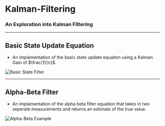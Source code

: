 # Kalman-Filtering
### An Exploration into Kalman FIltering

---
## Basic State Update Equation

- An implamentation of the basic state update equaiton using a Kalman Gain of $\frac{1}{n}$.

![Basic State Filter](https://user-images.githubusercontent.com/54219067/189729407-7252cb94-d179-41d4-9de7-21d53548d448.png)

---

## Alpha-Beta Filter

- An implamentation of the alpha beta filter equation that takes in two seperate measurements and returns an estimate of the true value. 

![Alpha-Beta Example](https://user-images.githubusercontent.com/54219067/189728293-c72dc921-4763-496b-8508-52ad26e123bf.png)


